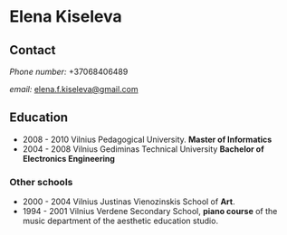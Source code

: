 # Elena Kiseleva
## Contact

*Phone number:* +37068406489

*email:* elena.f.kiseleva@gmail.com
## Education

- 2008 - 2010  Vilnius Pedagogical University. 
**Master of Informatics** 
- 2004 - 2008 Vilnius Gediminas Technical University
**Bachelor of Electronics Engineering** 

### Other schools
- 2000 - 2004 Vilnius Justinas Vienozinskis School of **Art**.
- 1994 - 2001 Vilnius Verdene Secondary School, **piano course** of the music department of the aesthetic education studio.